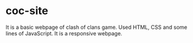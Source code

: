 # coc-site
It is a basic webpage of clash of clans game. Used HTML, CSS and some lines of JavaScript. It is a responsive webpage.
